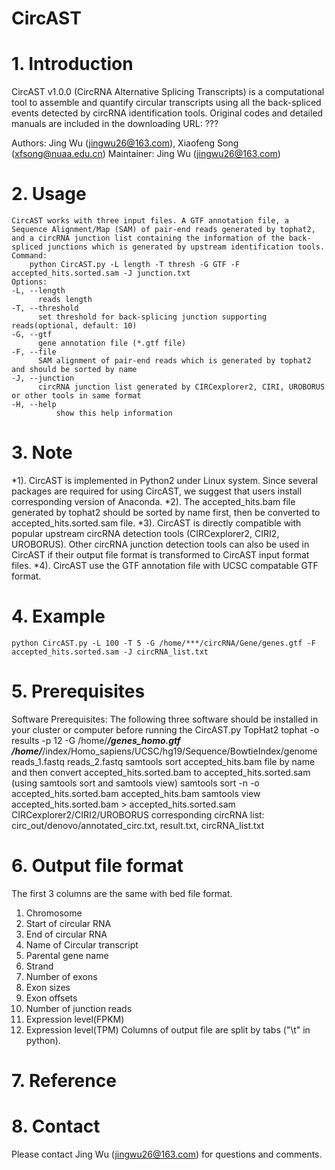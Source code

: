 # CircAST

# 1. Introduction
CircAST v1.0.0 (CircRNA Alternative Splicing Transcripts) is a computational tool to assemble and quantify circular transcripts using all the back-spliced events detected by circRNA identification tools. 
Original codes and detailed manuals are included in the downloading URL: ???

Authors: Jing Wu (jingwu26@163.com), Xiaofeng Song (xfsong@nuaa.edu.cn) 
Maintainer: Jing Wu (jingwu26@163.com)

# 2. Usage
	CircAST works with three input files. A GTF annotation file, a Sequence Alignment/Map (SAM) of pair-end reads generated by tophat2, and a circRNA junction list containing the information of the back-spliced junctions which is generated by upstream identification tools. 
	Command:
		python CircAST.py -L length -T thresh -G GTF -F accepted_hits.sorted.sam -J junction.txt
	Options:
	-L,	--length
		  reads length
	-T,	--threshold
		  set threshold for back-splicing junction supporting reads(optional, default: 10)  
	-G,	--gtf
		  gene annotation file (*.gtf file)
	-F,	--file
		  SAM alignment of pair-end reads which is generated by tophat2 and should be sorted by name
	-J,	--junction
		  circRNA junction list generated by CIRCexplorer2, CIRI, UROBORUS or other tools in same format
	-H,	--help
          	  show this help information
		  
# 3. Note
*1). CircAST is implemented in Python2 under Linux system. Since several packages are required for using CircAST, we suggest that users install corresponding version of Anaconda. 
*2). The accepted_hits.bam file generated by tophat2 should be sorted by name first, then be converted to accepted_hits.sorted.sam file. 
*3). CircAST is directly compatible with popular upstream circRNA detection tools (CIRCexplorer2, CIRI2, UROBORUS). Other circRNA junction detection tools can also be used in CircAST if their output file format is transformed to CircAST input format files.
*4). CircAST use the GTF annotation file with UCSC compatable GTF format.

# 4. Example
	python CircAST.py -L 100 -T 5 -G /home/***/circRNA/Gene/genes.gtf -F accepted_hits.sorted.sam -J circRNA_list.txt

# 5. Prerequisites
Software Prerequisites:
The following three software should be installed in your cluster or computer before running the CircAST.py
TopHat2
tophat -o results -p 12 -G /home/***/genes_homo.gtf /home/***/index/Homo_sapiens/UCSC/hg19/Sequence/BowtieIndex/genome reads_1.fastq reads_2.fastq
samtools sort accepted_hits.bam file by name and then convert accepted_hits.sorted.bam to accepted_hits.sorted.sam (using samtools sort and samtools view)
samtools sort -n -o accepted_hits.sorted.bam accepted_hits.bam
samtools view accepted_hits.sorted.bam > accepted_hits.sorted.sam
CIRCexplorer2/CIRI2/UROBORUS
corresponding circRNA list: circ_out/denovo/annotated_circ.txt, result.txt, circRNA_list.txt

# 6. Output file format
The first 3 columns are the same with bed file format.
1) Chromosome
2) Start of circular RNA
3) End of circular RNA
4) Name of Circular transcript
5) Parental gene name
6) Strand
7) Number of exons
8) Exon sizes
9) Exon offsets
10) Number of junction reads
11) Expression level(FPKM)
12) Expression level(TPM)
Columns of output file are split by tabs ("\t" in python).

# 7. Reference

# 8. Contact
Please contact Jing Wu (jingwu26@163.com) for questions and comments.
